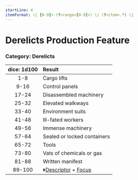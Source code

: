 ```yaml
---
startLine: 4
itemFormat: \| [0-9]+-(?<range>[0-9]+) \| (?<item>.*) \|
---
```

# Derelicts Production Feature
### Category: Derelicts

| dice: 1d100 | Result |
|:----:|:-------|
| 1-8 | Cargo lifts |
| 9-16 | Control panels |
| 17-24 | Disassembled machinery |
| 25-32 | Elevated walkways |
| 33-40 | Environment suits |
| 41-48 | Ill-fated workers |
| 49-56 | Immense machinery |
| 57-64 | Sealed or locked containers |
| 65-72 | Tools |
| 73-80 | Vats of chemicals or gas |
| 81-88 | Written manifest |
| 89-100 | ⏵[Descriptor](Core_Descriptor.md) + [Focus](Core_Focus.md) |